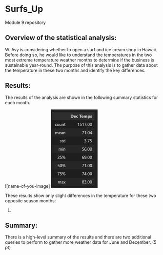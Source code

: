 # Surfs_Up
Module 9 repository

## Overview of the statistical analysis:

W. Avy is considering whether to open a surf and ice cream shop in Hawaii. Before doing so, he would like to understand the temperatures in the two most extreme temperature weather months to determine if the business is sustainable year-round. The purpose of this analysis is to gather data about the temperature in these two months and identify the key differences. 


## Results:

The results of the analysis are shown in the following summary statistics for each month.

![name-of-you-image]
![name-of-you-image](https://github.com/Austin-Cyr/Surfs_Up/blob/main/December_Temps.PNG)

These results show only slight differences in the temperature for these two opposite season months: 

1. 

## Summary:

There is a high-level summary of the results and there are two additional queries to perform to gather more weather data for June and December. (5 pt)


